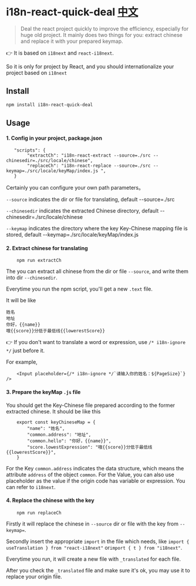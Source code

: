 # i18n-react-quick-deal      [中文](./README_CHINESE.md)

> Deal the react project quickly to improve the efficiency, especially for huge old project.
> It mainly does two things for you: extract chinese and replace it with your prepared keymap.


👉 It is based on `i18next` and `react-i18next`.

   So it is only for project by React, and you should internationalize your project based on `i18next`
   

## Install
```bash
npm install i18n-react-quick-deal
```
## Usage

#### 1. Config in your project, package.json
```
   "scripts": {
        "extractCh": "i18n-react-extract --source=./src --chinesedir=./src/locale/chinese",
        "replaceCh": "i18n-react-replace --source=./src --keymap=./src/locale/keyMap/index.js ",
   }
```
Certainly you can configure your own path parameters。

`--source` indicates the dir or file for translating, default --source=./src

`--chinesedir` indicates the extracted Chinese directory, default --chinesedir=./src/locale/chinese

`--keymap` indicates the directory where the key Key-Chinese mapping file is stored, default --keymap=./src/locale/keyMap/index.js


#### 2. Extract chinese for translating

```
    npm run extractCh
```
The you can extract all chinese from the dir or file `--source`, and write them into dir `--chinesedir`. 

Everytime you run the npm script, you'll get a new `.text` file.

It will be like
```
姓名
地址
你好，{{name}}
哦{{score}}分低于最低线{{lowerestScore}}

```
👉 If you don't want to translate a word or expression, use `/* i18n-ignore */` just before it.

For example,

```
    <Input placeholder={/* i18n-ignore */`请输入你的姓名：${PageSize}`} />
```


#### 3. Prepare the keyMap `.js` file
You should get the Key-Chinese file prepared according to the former extracted chinese.
It should be like this
```
    export const keyChineseMap = {
        "name": "姓名",
        "common.address": "地址",
        "common.hello": "你好，{{name}}",
        "score.lowestExpression": "哦{{score}}分低于最低线{{lowerestScore}}",
    }
```
For the Key `common.address` indicates the data structure, which means the attribute `address` of the object `common`.
For the Value, you can also use placeholder as the value if the origin code has variable or expression.
You can refer to `i18next`.


#### 4. Replace the chinese with the key
 
```
    npm run replaceCh
```
Firstly it will replace the chinese in `--source` dir or file with the key from `--keymap=`. 

Secondly insert the appropriate `import` in the file which needs, like `import { useTranslation } from "react-i18next"` or`import { t } from "i18next"`.

Everytime you run, it will create a new file with `_translated` for each file.

After you check the `_translated` file and make sure it's ok, you may use it to replace your origin file.






